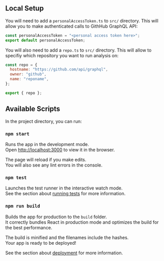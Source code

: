 ## Local Setup

You will need to add a `personalAccessToken.ts` to `src/` directory. This will allow you to make authenticated calls to GithHub GraphQL API:

```jsx
const personalAccessToken = "<personal access token here>";
export default personalAccessToken;
```

You will also need to add a `repo.ts` to `src/` directory. This will allow to specifiy which repository you want to run analysis on:

```jsx
const repo = {
  hostname: "https://github.com/api/graphql",
  owner: "github",
  name: "reponame",
};

export { repo };
```

## Available Scripts

In the project directory, you can run:

### `npm start`

Runs the app in the development mode.\
Open [http://localhost:3000](http://localhost:3000) to view it in the browser.

The page will reload if you make edits.\
You will also see any lint errors in the console.

### `npm test`

Launches the test runner in the interactive watch mode.\
See the section about [running tests](https://facebook.github.io/create-react-app/docs/running-tests) for more information.

### `npm run build`

Builds the app for production to the `build` folder.\
It correctly bundles React in production mode and optimizes the build for the best performance.

The build is minified and the filenames include the hashes.\
Your app is ready to be deployed!

See the section about [deployment](https://facebook.github.io/create-react-app/docs/deployment) for more information.
